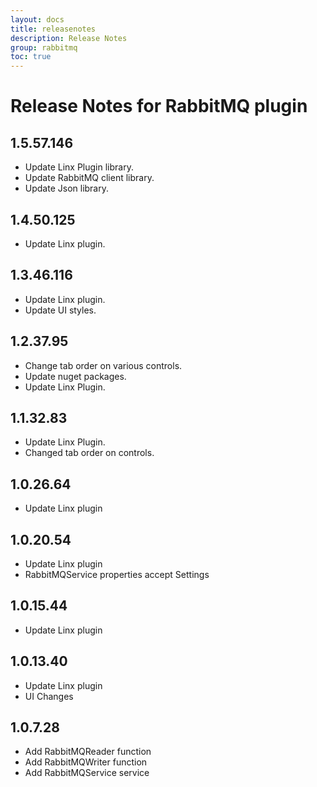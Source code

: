 ```yaml
---
layout: docs
title: releasenotes
description: Release Notes
group: rabbitmq
toc: true
---
```

# Release Notes for RabbitMQ plugin
<a id="1_5_57_146"></a>
## 1.5.57.146
- Update Linx Plugin library.
- Update RabbitMQ client library.
- Update Json library.

<a id="1_4_50_125"></a>
## 1.4.50.125
- Update Linx plugin.
<a id="1_3_46_116"></a>
## 1.3.46.116
- Update Linx plugin.
- Update UI styles.
<a id="1_2_37_95"></a>
## 1.2.37.95
- Change tab order on various controls.
- Update nuget packages.
- Update Linx Plugin.
<a id="1_1_32_83"></a>
## 1.1.32.83
- Update Linx Plugin.
- Changed tab order on controls.
<a id="1_0_26_64"></a>
## 1.0.26.64
- Update Linx plugin
<a id="1_0_20_54"></a>
## 1.0.20.54
- Update Linx plugin
- RabbitMQService properties accept Settings
<a id="1_0_15_44"></a>
## 1.0.15.44
- Update Linx plugin
<a id="1_0_13_40"></a>
## 1.0.13.40
- Update Linx plugin
- UI Changes
<a id="1_0_7_28"></a>
## 1.0.7.28
- Add RabbitMQReader function
- Add RabbitMQWriter function
- Add RabbitMQService service
